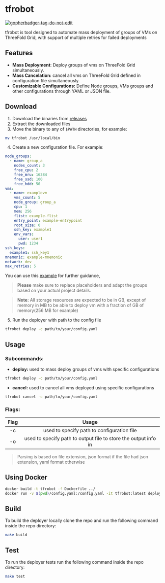 # tfrobot

<a href='https://github.com/jpoles1/gopherbadger' target='_blank'>![gopherbadger-tag-do-not-edit](https://img.shields.io/badge/Go%20Coverage-88%25-brightgreen.svg?longCache=true&style=flat)</a>

tfrobot is tool designed to automate mass deployment of groups of VMs on ThreeFold Grid, with support of multiple retries for failed deployments

## Features

-   **Mass Deployment:** Deploy groups of vms on ThreeFold Grid simultaneously.
-   **Mass Cancelation:** cancel all vms on ThreeFold Grid defined in configuration file simultaneously.
-   **Customizable Configurations:** Define Node groups, VMs groups and other configurations through YAML or JSON file.

## Download

1.  Download the binaries from [releases](https://github.com/threefoldtech/tfgrid-sdk-go/releases)
2.  Extract the downloaded files
3.  Move the binary to any of `$PATH` directories, for example:
```bash
mv tfrobot /usr/local/bin
```
4.  Create a new configuration file.
For example:
```yaml
node_groups:
  - name: group_a
    nodes_count: 3
    free_cpu: 2
    free_mru: 16384
    free_ssd: 100
    free_hdd: 50
vms:
  - name: examplevm
    vms_count: 5
    node_group: group_a
    cpu: 1
    mem: 256
    flist: example-flist
    entry_point: example-entrypoint
    root_size: 0
    ssh_key: example1
    env_vars:
      user: user1
      pwd: 1234
ssh_keys:
  example1: ssh_key1
mnemonic: example-mnemonic
network: dev
max_retries: 5
```

You can use this [example](./example/conf.yaml) for further guidance, 
>**Please** make sure to replace placeholders and adapt the groups based on your actual project details.

>**Note:** All storage resources are expected to be in GB, except of memory in MB to be able to deploy vm with a fraction of GB of memory(256 MB for example)

5.  Run the deployer with path to the config file
```bash
tfrobot deploy -c path/to/your/config.yaml
```

## Usage
### Subcommands:

-   **deploy:** used to mass deploy groups of vms with specific configurations
```bash
tfrobot deploy -c path/to/your/config.yaml
```

-   **cancel:** used to cancel all vms deployed using specific configurations
```bash
tfrobot cancel -c path/to/your/config.yaml
```

### Flags:
| Flag | Usage |
| :---:   | :---: |
| -c | used to specify path to configuration file |
| -o | used to specify path to output file to store the output info in |
>Parsing is based on file extension, json format if the file had json extension, yaml format otherwise 

## Using Docker
```bash
docker build -t tfrobot -f Dockerfile ../
docker run -v $(pwd)/config.yaml:/config.yaml -it tfrobot:latest deploy -c /config.yaml
```

## Build

To build the deployer locally clone the repo and run the following command inside the repo directory:

```bash
make build
```

## Test

To run the deployer tests run the following command inside the repo directory:

```bash
make test
```
